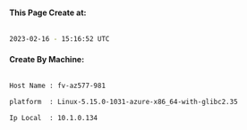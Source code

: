 
   
#### This Page Create at:

```bash

2023-02-16 - 15:16:52 UTC

```

#### Create By Machine:

```bash

Host Name : fv-az577-981

platform  : Linux-5.15.0-1031-azure-x86_64-with-glibc2.35

Ip Local  : 10.1.0.134

```

